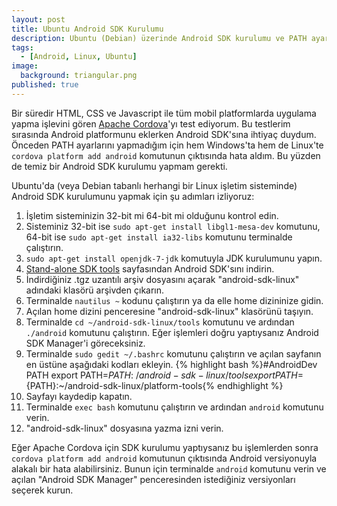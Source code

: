 ```yaml
---
layout: post
title: Ubuntu Android SDK Kurulumu
description: Ubuntu (Debian) üzerinde Android SDK kurulumu ve PATH ayarları.
tags: 
  - [Android, Linux, Ubuntu]
image: 
  background: triangular.png
published: true
---
```


Bir süredir HTML, CSS ve Javascript ile tüm mobil platformlarda uygulama yapma işlevini gören [Apache Cordova](http://cordova.apache.org/)'yı test ediyorum. Bu testlerim sırasında Android platformunu eklerken Android SDK'sına ihtiyaç duydum. Önceden PATH ayarlarını yapmadığım için hem Windows'ta hem de Linux'te `cordova platform add android` komutunun çıktısında hata aldım. Bu yüzden de temiz bir Android SDK kurulumu yapmam gerekti. <!--more-->

Ubuntu'da (veya Debian tabanlı herhangi bir Linux işletim sisteminde) Android SDK kurulumunu yapmak için şu adımları izliyoruz:

1. İşletim sisteminizin 32-bit mi 64-bit mi olduğunu kontrol edin.
2. Sisteminiz 32-bit ise `sudo apt-get install libgl1-mesa-dev` komutunu, 64-bit ise `sudo apt-get install ia32-libs` komutunu terminalde çalıştırın. 
3. `sudo apt-get install openjdk-7-jdk` komutuyla JDK kurulumunu yapın. 
4. [Stand-alone SDK tools](http://developer.android.com/sdk/installing/index.html?pkg=tools) sayfasından Android SDK'sını indirin. 
5. İndirdiğiniz .tgz uzantılı arşiv dosyasını açarak "android-sdk-linux" adındaki klasörü arşivden çıkarın. 
6. Terminalde `nautilus ~` kodunu çalıştırın ya da elle home dizininize gidin.
7. Açılan home dizini penceresine "android-sdk-linux" klasörünü taşıyın.
8. Terminalde `cd ~/android-sdk-linux/tools` komutunu ve ardından `./android` komutunu çalıştırın. Eğer işlemleri doğru yaptıysanız Android SDK Manager'i göreceksiniz.
9. Terminalde `sudo gedit ~/.bashrc` komutunu çalıştırın ve açılan sayfanın en üstüne aşağıdaki kodları ekleyin.
{% highlight bash %}#AndroidDev PATH
export PATH=${PATH}:~/android-sdk-linux/tools
export PATH=${PATH}:~/android-sdk-linux/platform-tools{% endhighlight %}<br />
10. Sayfayı kaydedip kapatın.<br />
11. Terminalde `exec bash` komutunu çalıştırın ve ardından `android` komutunu 	verin.<br />
12. "android-sdk-linux" dosyasına yazma izni verin.

Eğer Apache Cordova için SDK kurulumu yaptıysanız bu işlemlerden sonra `cordova platform add android` komutunun çıktısında Android versiyonuyla alakalı bir hata alabilirsiniz. Bunun için terminalde `android` komutunu verin ve açılan "Android SDK Manager" penceresinden istediğiniz versiyonları seçerek kurun.
